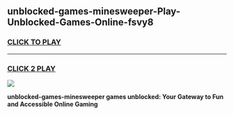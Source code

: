 
## unblocked-games-minesweeper-Play-Unblocked-Games-Online-fsvy8
<h3>
<a href="https://premium76.site?title=unblocked-games-minesweeper&ref=25A">CLICK TO PLAY</a></h3>
<hr>

<h3>
<a href="https://premium76.site?title=unblocked-games-minesweeper&ref=25A">CLICK 2 PLAY</a>
  
</h3>

<a href="https://premium76.site?title=unblocked-games-minesweeper&ref=25A"><img src="https://clearcache.store/games.png"></a>


**unblocked-games-minesweeper games unblocked: Your Gateway to Fun and Accessible Online Gaming**

